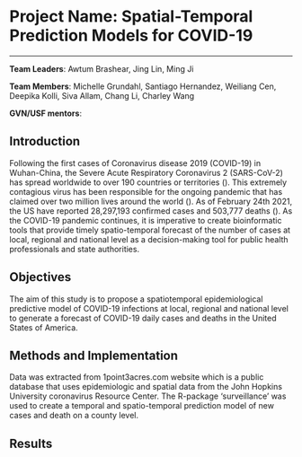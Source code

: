 # Project Name: Spatial-Temporal Prediction Models for COVID-19 
---
**Team Leaders**: Awtum Brashear, Jing Lin, Ming Ji 

**Team Members**:  Michelle	Grundahl, Santiago	Hernandez, Weiliang	Cen, Deepika	Kolli, Siva Allam, Chang	Li, Charley	Wang

**GVN/USF mentors**:

## Introduction
Following the first cases of Coronavirus disease 2019 (COVID-19) in Wuhan-China, the Severe Acute Respiratory Coronavirus 2 (SARS-CoV-2) has spread worldwide to over 190 countries or territories (). This extremely contagious virus has been responsible for the ongoing pandemic that has claimed over two million lives around the world (). As of February 24th 2021, the US have reported 28,297,193 confirmed cases and 503,777 deaths (). As the COVID-19 pandemic continues, it is imperative to create bioinformatic tools that provide timely spatio-temporal forecast of the number of cases at local, regional and national level as a decision-making tool for public health professionals and state authorities.
## Objectives
The aim of this study is to propose a spatiotemporal epidemiological predictive model of COVID-19 infections at local, regional and national level to generate a forecast of COVID-19 daily cases and deaths in the United States of America. 

## Methods and Implementation
Data was extracted from 1point3acres.com website which is a public database that uses epidemiologic and spatial data from the John Hopkins University coronavirus Resource Center. The R-package ‘surveillance’ was used to create a temporal and spatio-temporal prediction model of new cases and death on a county level.

## Results 

